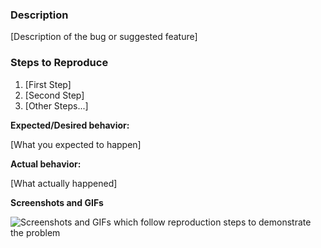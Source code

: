 ### Description

[Description of the bug or suggested feature]

### Steps to Reproduce

1. [First Step]
2. [Second Step]
3. [Other Steps...]

**Expected/Desired behavior:**

[What you expected to happen]

**Actual behavior:**

[What actually happened]

**Screenshots and GIFs**

![Screenshots and GIFs which follow reproduction steps to demonstrate the problem](url)
